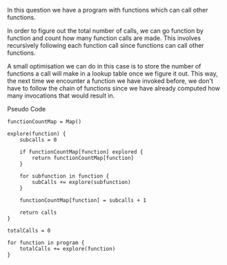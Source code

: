 In this question we have a program with functions which can call other functions.

In order to figure out the total number of calls, we can go function by function
and count how many function calls are made. This involves recursively following each function call
since functions can call other functions.

A small optimisation we can do in this case is to store the number of functions a call will make in a lookup table
once we figure it out. This way, the next time we encounter a function we have invoked before, we don't have to follow 
the chain of functions since we have already computed how many invocations that would result in.

Pseudo Code

```
functionCountMap = Map()

explore(function) {
    subcalls = 0

    if functionCountMap[function] explored {
        return functionCountMap[function]
    }
    
    for subfunction in function {
        subCalls += explore(subfunction)
    }

    functionCountMap[function] = subcalls + 1
    
    return calls
}

totalCalls = 0

for function in program {
    totalCalls += explore(function)
}

```